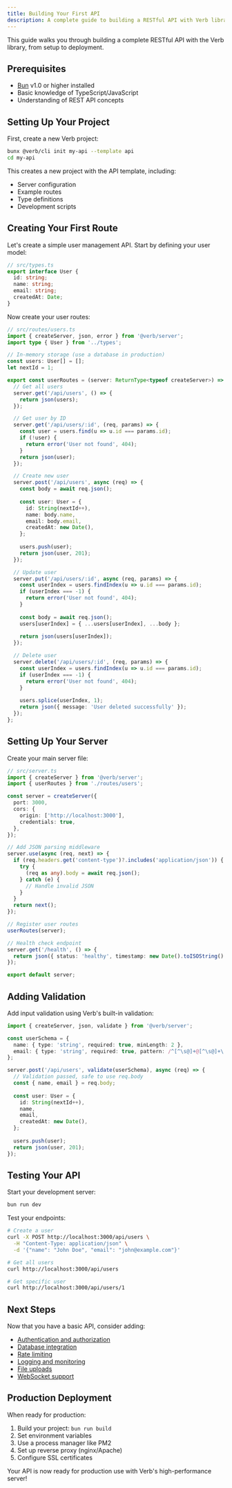 ```yaml
---
title: Building Your First API
description: A complete guide to building a RESTful API with Verb library.
---
```


This guide walks you through building a complete RESTful API with the Verb library, from setup to deployment.

## Prerequisites

- [Bun](https://bun.sh/) v1.0 or higher installed
- Basic knowledge of TypeScript/JavaScript
- Understanding of REST API concepts

## Setting Up Your Project

First, create a new Verb project:

```bash
bunx @verb/cli init my-api --template api
cd my-api
```

This creates a new project with the API template, including:
- Server configuration
- Example routes
- Type definitions
- Development scripts

## Creating Your First Route

Let's create a simple user management API. Start by defining your user model:

```typescript
// src/types.ts
export interface User {
  id: string;
  name: string;
  email: string;
  createdAt: Date;
}
```

Now create your user routes:

```typescript
// src/routes/users.ts
import { createServer, json, error } from '@verb/server';
import type { User } from '../types';

// In-memory storage (use a database in production)
const users: User[] = [];
let nextId = 1;

export const userRoutes = (server: ReturnType<typeof createServer>) => {
  // Get all users
  server.get('/api/users', () => {
    return json(users);
  });

  // Get user by ID
  server.get('/api/users/:id', (req, params) => {
    const user = users.find(u => u.id === params.id);
    if (!user) {
      return error('User not found', 404);
    }
    return json(user);
  });

  // Create new user
  server.post('/api/users', async (req) => {
    const body = await req.json();
    
    const user: User = {
      id: String(nextId++),
      name: body.name,
      email: body.email,
      createdAt: new Date(),
    };
    
    users.push(user);
    return json(user, 201);
  });

  // Update user
  server.put('/api/users/:id', async (req, params) => {
    const userIndex = users.findIndex(u => u.id === params.id);
    if (userIndex === -1) {
      return error('User not found', 404);
    }
    
    const body = await req.json();
    users[userIndex] = { ...users[userIndex], ...body };
    
    return json(users[userIndex]);
  });

  // Delete user
  server.delete('/api/users/:id', (req, params) => {
    const userIndex = users.findIndex(u => u.id === params.id);
    if (userIndex === -1) {
      return error('User not found', 404);
    }
    
    users.splice(userIndex, 1);
    return json({ message: 'User deleted successfully' });
  });
};
```

## Setting Up Your Server

Create your main server file:

```typescript
// src/server.ts
import { createServer } from '@verb/server';
import { userRoutes } from './routes/users';

const server = createServer({
  port: 3000,
  cors: {
    origin: ['http://localhost:3000'],
    credentials: true,
  },
});

// Add JSON parsing middleware
server.use(async (req, next) => {
  if (req.headers.get('content-type')?.includes('application/json')) {
    try {
      (req as any).body = await req.json();
    } catch (e) {
      // Handle invalid JSON
    }
  }
  return next();
});

// Register user routes
userRoutes(server);

// Health check endpoint
server.get('/health', () => {
  return json({ status: 'healthy', timestamp: new Date().toISOString() });
});

export default server;
```

## Adding Validation

Add input validation using Verb's built-in validation:

```typescript
import { createServer, json, validate } from '@verb/server';

const userSchema = {
  name: { type: 'string', required: true, minLength: 2 },
  email: { type: 'string', required: true, pattern: /^[^\s@]+@[^\s@]+\.[^\s@]+$/ },
};

server.post('/api/users', validate(userSchema), async (req) => {
  // Validation passed, safe to use req.body
  const { name, email } = req.body;
  
  const user: User = {
    id: String(nextId++),
    name,
    email,
    createdAt: new Date(),
  };
  
  users.push(user);
  return json(user, 201);
});
```

## Testing Your API

Start your development server:

```bash
bun run dev
```

Test your endpoints:

```bash
# Create a user
curl -X POST http://localhost:3000/api/users \
  -H "Content-Type: application/json" \
  -d '{"name": "John Doe", "email": "john@example.com"}'

# Get all users
curl http://localhost:3000/api/users

# Get specific user
curl http://localhost:3000/api/users/1
```

## Next Steps

Now that you have a basic API, consider adding:

- [Authentication and authorization](/server/security)
- [Database integration](/server/plugins)
- [Rate limiting](/server/rate-limiting)
- [Logging and monitoring](/server/middleware)
- [File uploads](/server/file-uploads)
- [WebSocket support](/server/websockets)

## Production Deployment

When ready for production:

1. Build your project: `bun run build`
2. Set environment variables
3. Use a process manager like PM2
4. Set up reverse proxy (nginx/Apache)
5. Configure SSL certificates

Your API is now ready for production use with Verb's high-performance server!
